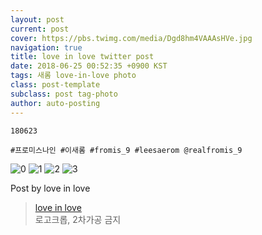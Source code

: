 ```yaml
---
layout: post
current: post
cover: https://pbs.twimg.com/media/Dgd8hm4VAAAsHVe.jpg
navigation: true
title: love in love twitter post
date: 2018-06-25 00:52:35 +0900 KST
tags: 새롬 love-in-love photo
class: post-template
subclass: post tag-photo
author: auto-posting
---
```


```  
180623  
  
#프로미스나인 #이새롬 #fromis_9 #leesaerom @realfromis_9  

```

![0](https://pbs.twimg.com/media/Dgd8fRSUEAA2-Oa.jpg)
![1](https://pbs.twimg.com/media/Dgd8f_DU8AAGQhU.jpg)
![2](https://pbs.twimg.com/media/Dgd8hC3VAAAacQk.jpg)
![3](https://pbs.twimg.com/media/Dgd8hm4VAAAsHVe.jpg)


Post by love in love

> [love in love](https://twitter.com/leesaerom0107)  
  로고크롭, 2차가공 금지